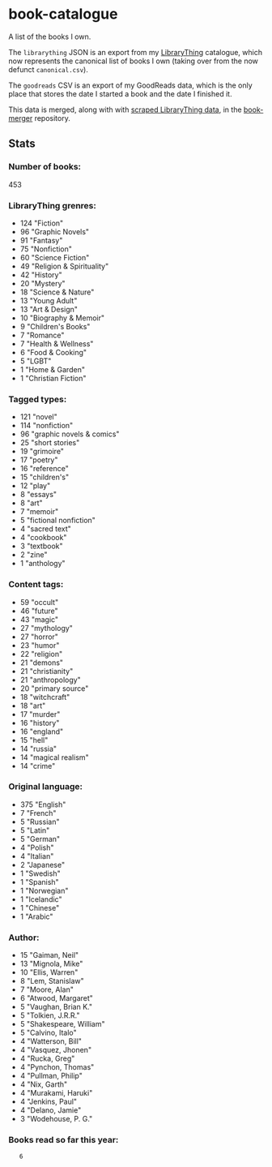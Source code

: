 book-catalogue
==============

A list of the books I own.

The `librarything` JSON is an export from my [LibraryThing](https://www.librarything.com/catalog/tripofmice) catalogue, which now represents the canonical list of books I own (taking over from the now defunct `canonical.csv`).

The `goodreads` CSV is an export of my GoodReads data, which is the only place that stores the date I started a book and the date I finished it.

This data is merged, along with with [scraped LibraryThing data](https://github.com/mouse-reeve/book-scraper), in the [book-merger](https://github.com/mouse-reeve/book-merger) repository.

## Stats
### Number of books:
453

### LibraryThing grenres:
- 124 "Fiction"
- 96 "Graphic Novels"
- 91 "Fantasy"
- 75 "Nonfiction"
- 60 "Science Fiction"
- 49 "Religion & Spirituality"
- 42 "History"
- 20 "Mystery"
- 18 "Science & Nature"
- 13 "Young Adult"
- 13 "Art & Design"
- 10 "Biography & Memoir"
- 9 "Children's Books"
- 7 "Romance"
- 7 "Health & Wellness"
- 6 "Food & Cooking"
- 5 "LGBT"
- 1 "Home & Garden"
- 1 "Christian Fiction"

### Tagged types:
- 121 "novel"
- 114 "nonfiction"
- 96 "graphic novels & comics"
- 25 "short stories"
- 19 "grimoire"
- 17 "poetry"
- 16 "reference"
- 15 "children's"
- 12 "play"
- 8 "essays"
- 8 "art"
- 7 "memoir"
- 5 "fictional nonfiction"
- 4 "sacred text"
- 4 "cookbook"
- 3 "textbook"
- 2 "zine"
- 1 "anthology"

### Content tags:
- 59 "occult"
- 46 "future"
- 43 "magic"
- 27 "mythology"
- 27 "horror"
- 23 "humor"
- 22 "religion"
- 21 "demons"
- 21 "christianity"
- 21 "anthropology"
- 20 "primary source"
- 18 "witchcraft"
- 18 "art"
- 17 "murder"
- 16 "history"
- 16 "england"
- 15 "hell"
- 14 "russia"
- 14 "magical realism"
- 14 "crime"

### Original language:
- 375 "English"
- 7 "French"
- 5 "Russian"
- 5 "Latin"
- 5 "German"
- 4 "Polish"
- 4 "Italian"
- 2 "Japanese"
- 1 "Swedish"
- 1 "Spanish"
- 1 "Norwegian"
- 1 "Icelandic"
- 1 "Chinese"
- 1 "Arabic"

### Author:
- 15 "Gaiman, Neil"
- 13 "Mignola, Mike"
- 10 "Ellis, Warren"
- 8 "Lem, Stanislaw"
- 7 "Moore, Alan"
- 6 "Atwood, Margaret"
- 5 "Vaughan, Brian K."
- 5 "Tolkien, J.R.R."
- 5 "Shakespeare, William"
- 5 "Calvino, Italo"
- 4 "Watterson, Bill"
- 4 "Vasquez, Jhonen"
- 4 "Rucka, Greg"
- 4 "Pynchon, Thomas"
- 4 "Pullman, Philip"
- 4 "Nix, Garth"
- 4 "Murakami, Haruki"
- 4 "Jenkins, Paul"
- 4 "Delano, Jamie"
- 3 "Wodehouse, P. G."

### Books read so far this year:
       6


